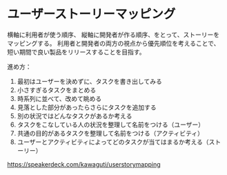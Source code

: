 # ユーザーストーリーマッピング

横軸に利用者が使う順序、
縦軸に開発者が作る順序、をとって、ストーリーをマッピングする。
利用者と開発者の両方の視点から優先順位を考えることで、短い期間で良い製品をリリースすることを目指す。

進め方：

1. 最初はユーザーを決めずに、タスクを書き出してみる
2. 小さすぎるタスクをまとめる
3. 時系列に並べて、改めて眺める
4. 見落とした部分があったらさらにタスクを追加する
5. 別の状況ではどんなタスクがあるか考える
6. タスクをこなしている人の状況を整理して名前をつける（ユーザー）
7. 共通の目的があるタスクを整理して名前をつける（アクティビティ）
8. ユーザーとアクティビティによってどのタスクが当てはまるか考える（ストーリー）

https://speakerdeck.com/kawaguti/userstorymapping
